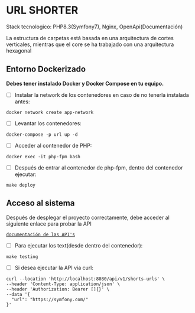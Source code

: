 # URL SHORTER

Stack tecnologico: PHP8.3(Symfony7), Nginx, OpenApi(Documentación)

La estructura de carpetas está basada en una arquitectura de cortes verticales, mientras que el core se ha trabajado con una arquitectura hexagonal

## Entorno Dockerizado

**Debes tener instalado Docker y Docker Compose en tu equipo.**

- [ ] Instalar la network de los contenedores en caso de no tenerla instalada antes:

```shell
docker network create app-network
```

- [ ] Levantar los contenedores:

```shell
docker-compose -p url up -d
```

- [ ] Acceder al contenedor de PHP:

```shell
docker exec -it php-fpm bash 
```

- [ ] Después de entrar al contenedor de php-fpm, dentro del contenedor ejecutar:

```shell
make deploy
```

## Acceso al sistema

Después de desplegar el proyecto correctamente, debe acceder al siguiente enlace para probar la API

[`documentación de las API's`](http://localhost:8080/api/doc)

- [ ] Para ejecutar los text(desde dentro del contenedor):

```shell
make testing
```

- [ ] Si desea ejecutar la API via curl:

```curl
curl --location 'http://localhost:8080/api/v1/shorts-urls' \
--header 'Content-Type: application/json' \
--header 'Authorization: Bearer []{}' \
--data '{
  "url": "https://symfony.com/"
}'
```